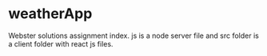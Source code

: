# weatherApp
Webster solutions assignment
 index. js is a node server file
 and src folder is a client folder with react js files.
